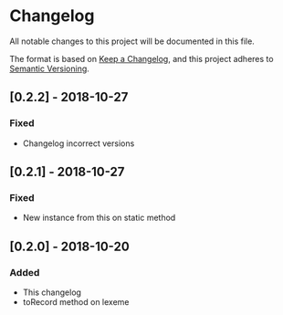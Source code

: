 # Changelog
All notable changes to this project will be documented in this file.

The format is based on [Keep a Changelog](https://keepachangelog.com/en/1.0.0/),
and this project adheres to [Semantic Versioning](https://semver.org/spec/v2.0.0.html).

## [0.2.2] - 2018-10-27
### Fixed
- Changelog incorrect versions

## [0.2.1] - 2018-10-27
### Fixed
- New instance from this on static method

## [0.2.0] - 2018-10-20
### Added
- This changelog
- toRecord method on lexeme
